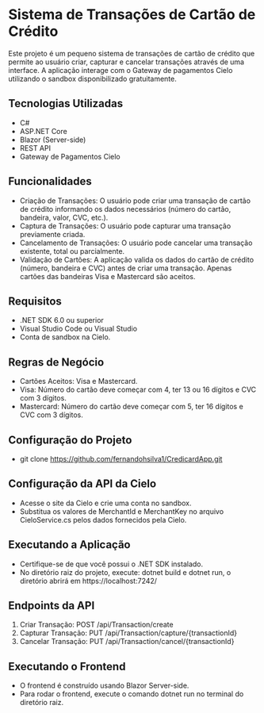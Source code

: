 # Sistema de Transações de Cartão de Crédito
Este projeto é um pequeno sistema de transações de cartão de crédito que permite ao usuário criar, capturar e cancelar transações através de uma interface. A aplicação interage com o Gateway de pagamentos Cielo utilizando o sandbox disponibilizado gratuitamente.

## Tecnologias Utilizadas
- C#
- ASP.NET Core
- Blazor (Server-side)
- REST API
- Gateway de Pagamentos Cielo

## Funcionalidades
- Criação de Transações: O usuário pode criar uma transação de cartão de crédito informando os dados necessários (número do cartão, bandeira, valor, CVC, etc.).
- Captura de Transações: O usuário pode capturar uma transação previamente criada.
- Cancelamento de Transações: O usuário pode cancelar uma transação existente, total ou parcialmente.
- Validação de Cartões: A aplicação valida os dados do cartão de crédito (número, bandeira e CVC) antes de criar uma transação. Apenas cartões das bandeiras Visa e Mastercard são aceitos.
  
## Requisitos
- .NET SDK 6.0 ou superior
- Visual Studio Code ou Visual Studio
- Conta de sandbox na Cielo.

## Regras de Negócio
- Cartões Aceitos: Visa e Mastercard.
- Visa: Número do cartão deve começar com 4, ter 13 ou 16 dígitos e CVC com 3 dígitos.
- Mastercard: Número do cartão deve começar com 5, ter 16 dígitos e CVC com 3 dígitos.

## Configuração do Projeto
- git clone https://github.com/fernandohsilva1/CredicardApp.git

## Configuração da API da Cielo
- Acesse o site da Cielo e crie uma conta no sandbox.
- Substitua os valores de MerchantId e MerchantKey no arquivo CieloService.cs pelos dados fornecidos pela Cielo.

##  Executando a Aplicação
- Certifique-se de que você possui o .NET SDK instalado.
- No diretório raiz do projeto, execute: dotnet build e dotnet run, o diretório abrirá em https://localhost:7242/

## Endpoints da API
1. Criar Transação: POST /api/Transaction/create
2. Capturar Transação: PUT /api/Transaction/capture/{transactionId}
3. Cancelar Transação: PUT /api/Transaction/cancel/{transactionId}

## Executando o Frontend
- O frontend é construído usando Blazor Server-side.
- Para rodar o frontend, execute o comando dotnet run no terminal do diretório raiz.
